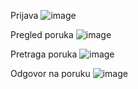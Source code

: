 Prijava ![image](https://github.com/user-attachments/assets/3780e7c7-832a-49e5-be83-a748d97d91a2)

Pregled poruka ![image](https://github.com/user-attachments/assets/c2910aec-47f1-4141-a2cb-15a3e17d6507)

Pretraga poruka ![image](https://github.com/user-attachments/assets/018aaa04-b381-470b-965a-560ed9c13cd3)

Odgovor na poruku ![image](https://github.com/user-attachments/assets/77f2fb49-98a3-4380-9f95-d140cd5ec2e3)
